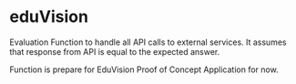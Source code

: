 # eduVision

Evaluation Function to handle all API calls to external services.
It assumes that response from API is equal to the expected answer.

Function is prepare for EduVision Proof of Concept Application for now.